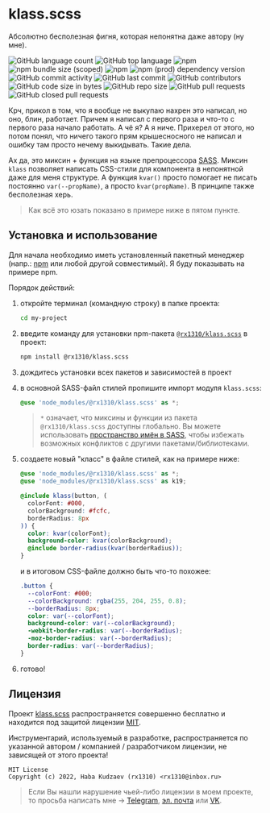 # klass.scss
Абсолютно бесполезная фигня, которая непонятна даже автору (ну мне).

![GitHub language count](https://img.shields.io/github/languages/count/rx1310/klass.scss?style=flat-square)
![GitHub top language](https://img.shields.io/github/languages/top/rx1310/klass.scss?style=flat-square)
![npm](https://img.shields.io/npm/v/@rx1310/klass.scss?label=npm%3A%20version&style=flat-square)
![npm bundle size (scoped)](https://img.shields.io/bundlephobia/minzip/@rx1310/klass.scss?label=npm%3A%20minified%20size&style=flat-square)
![npm](https://img.shields.io/npm/dm/@rx1310/klass.scss?label=npm%3A%20downloads&style=flat-square)
![npm (prod) dependency version](https://img.shields.io/npm/dependency-version/@rx1310/klass.scss/sass?style=flat-square)
![GitHub commit activity](https://img.shields.io/github/commit-activity/m/rx1310/klass.scss?style=flat-square)
![GitHub last commit](https://img.shields.io/github/last-commit/rx1310/klass.scss?style=flat-square)
![GitHub contributors](https://img.shields.io/github/contributors/rx1310/klass.scss?style=flat-square)
![GitHub code size in bytes](https://img.shields.io/github/languages/code-size/rx1310/klass.scss?style=flat-square)
![GitHub repo size](https://img.shields.io/github/repo-size/rx1310/klass.scss?style=flat-square)
![GitHub pull requests](https://img.shields.io/github/issues-pr/rx1310/klass.scss?style=flat-square)
![GitHub closed pull requests](https://img.shields.io/github/issues-pr-closed/rx1310/klass.scss?style=flat-square)

Крч, прикол в том, что я вообще не выкупаю нахрен это написал, но оно, блин, работает. Причем я написал с первого раза и что-то с первого раза начало работать. А чё я? А я ниче. Прихерел от этого, но потом понял, что ничего такого прям крышесносного не написал и ошибку там просто нечему выкидывать. Такие дела.

Ах да, это миксин + функция на языке препроцессора [SASS](https://github.com/sass). Миксин `klass` позволяет написать CSS-стили для компонента в непонятной даже для меня структуре. А функция `kvar()` просто помогает не писать постоянно `var(--propName)`, а просто `kvar(propName)`. В принципе также бесполезная херь.

> Как всё это юзать показано в примере ниже в пятом пункте.

## Установка и использование
Для начала необходимо иметь установленный пакетный менеджер (напр.: [npm](https://docs.npmjs.com/downloading-and-installing-node-js-and-npm) или любой другой совместимый). Я буду показывать на примере npm.

Порядок действий:

1. откройте терминал (командную строку) в папке проекта:

    ```bash
    cd my-project
    ```

2. введите команду для установки npm-пакета [`@rx1310/klass.scss`](https://npmjs.com/package/@rx1310/klass.scss) в проект:

    ```bash
    npm install @rx1310/klass.scss
    ```

3. дождитесь установки всех пакетов и зависимостей в проект
4. в основной SASS-файл стилей пропишите импорт модуля `klass.scss`:

    ```scss
    @use 'node_modules/@rx1310/klass.scss' as *;
    ```

    > `*` означает, что миксины и функции из пакета `@rx1310/klass.scss` доступны глобально. Вы можете использовать [пространство имён в SASS](https://sass-lang.com/documentation/at-rules/use#choosing-a-namespace), чтобы избежать возможных конфликтов с другими пакетами/библиотеками.

5. создаете новый "класс" в файле стилей, как на примере ниже:

    ```scss
    @use 'node_modules/@rx1310/klass.scss' as *;
    @use 'node_modules/@rx1310/klass.scss' as k19;

    @include klass(button, (
      colorFont: #000,
      colorBackground: #fcfc,
      borderRadius: 8px
    )) {
      color: kvar(colorFont);
      background-color: kvar(colorBackground);
      @include border-radius(kvar(borderRadius));
    }
    ```
    и в итоговом CSS-файле должно быть что-то похожее:

    ```css
    .button {
      --colorFont: #000;
      --colorBackground: rgba(255, 204, 255, 0.8);
      --borderRadius: 8px;
      color: var(--colorFont);
      background-color: var(--colorBackground);
      -webkit-border-radius: var(--borderRadius);
      -moz-border-radius: var(--borderRadius);
      border-radius: var(--borderRadius);
    }
    ```

6. готово!

## Лицензия
Проект [klass.scss](https://github.com/rx1310/klass.scss) распространяется совершенно бесплатно и находится под защитой лицензии [MIT](LICENSE).

Инструментарий, используемый в разработке, распространяется по указанной автором / компанией / разработчиком лицензии, не зависящей от этого проекта!

```
MIT License
Copyright (c) 2022, Haba Kudzaev (rx1310) <rx1310@inbox.ru>
```

> Если Вы нашли нарушение чьей-либо лицензии в моем проекте, то просьба написать мне → [Telegram](https://t.me/rx1310), [эл. почта](mailto:rx1310@inbox.ru) или [VK](https://vk.com).
